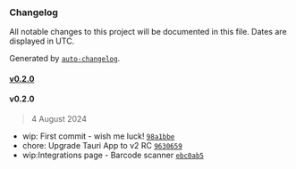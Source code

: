 ### Changelog

All notable changes to this project will be documented in this file. Dates are displayed in UTC.

Generated by [`auto-changelog`](https://github.com/CookPete/auto-changelog).

#### [v0.2.0](https://github.com/rgilsimoes/Tauronic/compare/v0.2.0...v0.2.0)

#### v0.2.0

> 4 August 2024

- wip: First commit - wish me luck! [`98a1bbe`](https://github.com/rgilsimoes/Tauronic/commit/98a1bbebfeb3b0587c441330e976ad3e1d0f925f)
- chore: Upgrade Tauri App to v2 RC [`9630659`](https://github.com/rgilsimoes/Tauronic/commit/9630659da4998cbb25222c7029b9a8fa3d085c95)
- wip:Integrations page - Barcode scanner [`ebc0ab5`](https://github.com/rgilsimoes/Tauronic/commit/ebc0ab58df5f542dd4522b84834ad9beeea83ebb)
